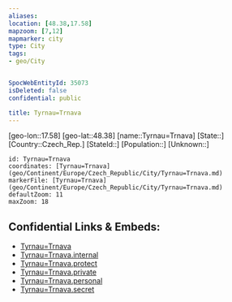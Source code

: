 ```yaml
---
aliases: 
location: [48.38,17.58]
mapzoom: [7,12] 
mapmarker: city 
type: City
tags:
- geo/City


SpocWebEntityId: 35073
isDeleted: false
confidential: public

title: Tyrnau=Trnava
---
```

[geo-lon::17.58]
[geo-lat::48.38]
[name::Tyrnau=Trnava]
[State::]
[Country::Czech_Rep.]
[StateId::]
[Population::]
[Unknown::]


```leaflet
id: Tyrnau=Trnava
coordinates: [Tyrnau=Trnava](geo/Continent/Europe/Czech_Republic/City/Tyrnau=Trnava.md)
markerFile: [Tyrnau=Trnava](geo/Continent/Europe/Czech_Republic/City/Tyrnau=Trnava.md)
defaultZoom: 11 
maxZoom: 18
```


## Confidential Links & Embeds: 
- [Tyrnau=Trnava](../../../../../../_public/geo/Continent/Europe/Czech_Republic/City/Tyrnau=Trnava.md) 
- [Tyrnau=Trnava.internal](../../../../../../_internal/geo/Continent/Europe/Czech_Republic/City/Tyrnau=Trnava.internal.md) 
- [Tyrnau=Trnava.protect](../../../../../../_protect/geo/Continent/Europe/Czech_Republic/City/Tyrnau=Trnava.protect.md) 
- [Tyrnau=Trnava.private](../../../../../../_private/geo/Continent/Europe/Czech_Republic/City/Tyrnau=Trnava.private.md) 
- [Tyrnau=Trnava.personal](../../../../../../_personal/geo/Continent/Europe/Czech_Republic/City/Tyrnau=Trnava.personal.md) 
- [Tyrnau=Trnava.secret](../../../../../../_secret/geo/Continent/Europe/Czech_Republic/City/Tyrnau=Trnava.secret.md) 
